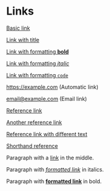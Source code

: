 # Links

[Basic link](https://example.com)

[Link with title](https://example.com "Example Website")

[Link with formatting **bold**](https://example.com)

[Link with formatting *italic*](https://example.com)

[Link with formatting `code`](https://example.com)

<https://example.com> (Automatic link)

<email@example.com> (Email link)

[Reference link][ref]

[Another reference link][ref]

[Reference link with different text][different-ref]

[Shorthand reference]

Paragraph with a [link](https://example.com) in the middle.

Paragraph with *[formatted link](https://example.com)* in italics.

Paragraph with **[formatted link](https://example.com)** in bold.

[ref]: https://example.com "Reference Example"
[different-ref]: https://example.com/different "Different Reference"
[shorthand reference]: https://example.com